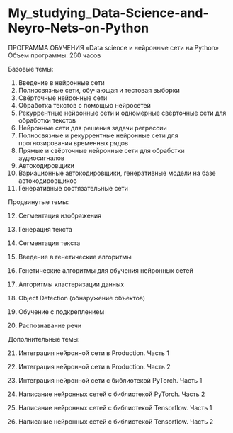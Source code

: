 # My_studying_Data-Science-and-Neyro-Nets-on-Python

ПРОГРАММА ОБУЧЕНИЯ
«Data science и нейронные сети на Python»
Объем программы: 260 часов

Базовые темы:
1. Введение в нейронные сети
2. Полносвязные сети, обучающая и тестовая выборки
3. Свёрточные нейронные сети
4. Обработка текстов с помощью нейросетей
5. Рекуррентные нейронные сети и одномерные свёрточные сети для обработки
текстов
6. Нейронные сети для решения задачи регрессии
7. Полносвязные и рекуррентные нейронные сети для прогнозирования временных
рядов
8. Прямые и свёрточные нейронные сети для обработки аудиосигналов
9. Автокодировщики
10. Вариационные автокодировщики, генеративные модели на базе
автокодировщиков
11. Генеративные состязательные сети

Продвинутые темы:

12. Сегментация изображения

13. Генерация текста

14. Сегментация текста

15. Введение в генетические алгоритмы

16. Генетические алгоритмы для обучения нейронных сетей

17. Алгоритмы кластеризации данных

18. Object Detection (обнаружение объектов)

19. Обучение с подкреплением

20. Распознавание речи

Дополнительные темы:

21. Интеграция нейронной сети в Production. Часть 1

22. Интеграция нейронной сети в Production. Часть 2

23. Интеграция нейронной сети с библиотекой PyTorch. Часть 1

24. Написание нейронных сетей с библиотекой PyTorch. Часть 2

25. Написание нейронных сетей с библиотекой Tensorflow. Часть 1

26. Написание нейронных сетей с библиотекой Tensorflow. Часть 2
